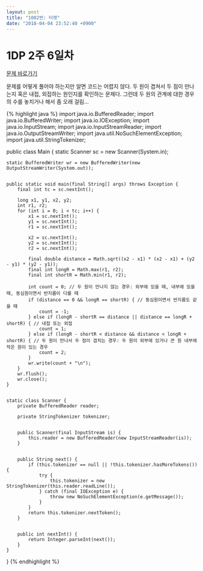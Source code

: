 ```yaml
---
layout: post
title: "1002번: 터렛"
date: "2018-04-04 23:52:40 +0900"
---
```

# 1DP 2주 6일차
[문제 바로가기](https://www.acmicpc.net/problem/1002 "1002: 터렛")

문제를 어떻게 풀어야 하는지만 알면 코드는 어렵지 않다.
두 원이 겹쳐서 두 점이 만나는지 혹은 내접, 외접하는 원인지를 확인하는 문제다.
그런데 두 원의 관계에 대한 경우의 수를 놓치거나 해서 좀 오래 걸림...

{% highlight java %}
import java.io.BufferedReader;
import java.io.BufferedWriter;
import java.io.IOException;
import java.io.InputStream;
import java.io.InputStreamReader;
import java.io.OutputStreamWriter;
import java.util.NoSuchElementException;
import java.util.StringTokenizer;

public class Main {
    static Scanner sc = new Scanner(System.in);

    static BufferedWriter wr = new BufferedWriter(new OutputStreamWriter(System.out));


    public static void main(final String[] args) throws Exception {
        final int tc = sc.nextInt();

        long x1, y1, x2, y2;
        int r1, r2;
        for (int i = 0; i < tc; i++) {
            x1 = sc.nextInt();
            y1 = sc.nextInt();
            r1 = sc.nextInt();

            x2 = sc.nextInt();
            y2 = sc.nextInt();
            r2 = sc.nextInt();

            final double distance = Math.sqrt((x2 - x1) * (x2 - x1) + (y2 - y1) * (y2 - y1));
            final int longR = Math.max(r1, r2);
            final int shortR = Math.min(r1, r2);

            int count = 0; // 두 원이 만나지 않는 경우: 외부에 있을 때, 내부에 있을 때, 동심원이면서 반지름이 다를 때
            if (distance == 0 && longR == shortR) { // 동심원이면서 반지름도 같을 때
                count = -1;
            } else if (longR - shortR == distance || distance == longR + shortR) { // 내접 또는 외접
                count = 1;
            } else if (longR - shortR < distance && distance < longR + shortR) { // 두 원이 만나서 두 점이 겹치는 경우: 두 원이 외부에 있거나 큰 원 내부에 작은 원이 있는 경우
                count = 2;
            }
            wr.write(count + "\n");
        }
        wr.flush();
        wr.close();
    }


    static class Scanner {
        private BufferedReader reader;

        private StringTokenizer tokenizer;


        public Scanner(final InputStream is) {
            this.reader = new BufferedReader(new InputStreamReader(is));
        }


        public String next() {
            if (this.tokenizer == null || !this.tokenizer.hasMoreTokens()) {
                try {
                    this.tokenizer = new StringTokenizer(this.reader.readLine());
                } catch (final IOException e) {
                    throw new NoSuchElementException(e.getMessage());
                }
            }
            return this.tokenizer.nextToken();
        }


        public int nextInt() {
            return Integer.parseInt(next());
        }
    }
}
{% endhighlight %}
